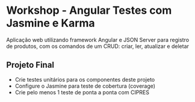 # Workshop - Angular Testes com Jasmine e Karma

Aplicação web utilizando framework Angular e JSON Server para registro de produtos, com os comandos de um CRUD: criar, ler, atualizar e deletar

## Projeto Final

* Crie testes unitários para os componentes deste projeto
* Configure o Jasmine para teste de cobertura (coverage)
* Crie pelo menos 1 teste de ponta a ponta com CIPRES
